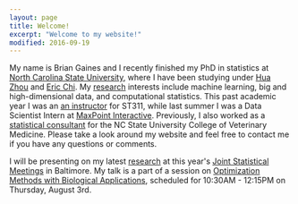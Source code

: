 ```yaml
---
layout: page
title: Welcome!
excerpt: "Welcome to my website!"
modified: 2016-09-19
---
```


My name is Brian Gaines and I recently finished my PhD in statistics at [North Carolina State University](http://www.ncsu.edu), where I have been studying under [Hua Zhou](http://hua-zhou.github.io/) and [Eric Chi](www.ericchi.com).  My [research](http://brgaines.github.io/research/) interests include machine learning, big and high-dimensional data, and computational statistics.  This past academic year I was an [an instructor](http://brgaines.github.io/teaching/) for ST311, while last summer I was a Data Scientist Intern at [MaxPoint Interactive](http://maxpoint.com/us).  Previously, I also worked as a [statistical consultant](http://brgaines.github.io/consulting/) for the NC State University College of Veterinary Medicine.  Please take a look around my website and feel free to contact me if you have any questions or comments.

I will be presenting on my latest [research](http://brgaines.github.io/research/) at this year's [Joint Statistical Meetings](https://ww2.amstat.org/meetings/jsm/2017/) in Baltimore.  My talk is a part of a session on [Optimization Methods with Biological Applications](https://ww2.amstat.org/meetings/jsm/2017/onlineprogram/ActivityDetails.cfm?SessionID=214213), scheduled for 10:30AM - 12:15PM on Thursday, August 3rd.

